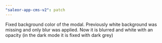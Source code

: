 ```yaml
---
"saleor-app-cms-v2": patch
---
```


Fixed background color of the modal. Previously white background was missing and only blur was applied. Now it is blurred and white with an opacity (in the dark mode it is fixed with dark grey)
